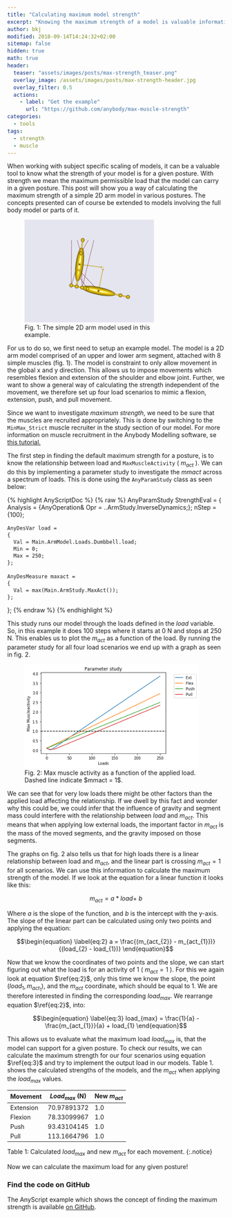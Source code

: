 ```yaml
---
title: "Calculating maximum model strength"
excerpt: "Knowing the maximum strength of a model is valuable information. In this post we show how this can be calculated easily."
author: bkj
modified: 2018-09-14T14:24:32+02:00
sitemap: false
hidden: true
math: true
header:
  teaser: "assets/images/posts/max-strength_teaser.png"
  overlay_image: /assets/images/posts/max-strength-header.jpg
  overlay_filter: 0.5
  actions:
    - label: "Get the example"
      url: "https://github.com/anybody/max-muscle-strength"
categories:
  - tools
tags: 
  - strength
  - muscle
---
```


When working with subject specific scaling of models, it can be a
valuable tool to know what the strength of your model is for a given
posture. With strength we mean the maximum permissible load that the model can carry in a given posture.
This post will show you a way of calculating the maximum
strength of a simple 2D arm model in various postures. The concepts
presented can of course be extended to models involving the full body
model or parts of it.

<figure class="align-right" style="width: 300px">
  <img src="/assets/images/posts/max-strength_simple-arm.png" alt="Model of a simple arm">
  <figcaption>Fig. 1: The simple 2D arm model used in this example.</figcaption>
</figure>

For us to do so, we first need to setup an example model. The model is a 2D arm
model comprised of an upper and lower arm segment, attached with 8 simple
muscles (fig. 1). The model is constraint to only allow movement in the global x
and y direction. This allows us to impose movements which resembles flexion and
extension of the shoulder and elbow joint. Further, we want to show a general
way of calculating the strength independent of the movement, we therefore set up
four load scenarios to mimic a flexion, extension, push, and pull movement.


Since we want to investigate _maximum strength_, we need to be sure that the
muscles are recruited appropriately. This is done by switching to the
`MinMax_Strict` muscle recruiter in the study section of our model. For more
information on muscle recruitment in the Anybody Modelling software, se [this
tutorial.](https://anyscript.org/tutorials/MuscleRecruitment/index.html)


The first step in finding the default maximum strength for a posture, is to know
the relationship between load and `MaxMuscleActivity` ( $m_{act}$ ). We
can do this by implementing a parameter study to investigate the $mmact$ across
a spectrum of loads. This is done using the `AnyParamStudy` class as seen below:



{% highlight AnyScriptDoc  %}
{% raw %}
  AnyParamStudy StrengthEval = 
  {
    Analysis = {AnyOperation& Opr = ..ArmStudy.InverseDynamics;}; 
    nStep = {100};

    AnyDesVar load = 
    {
      Val = Main.ArmModel.Loads.Dumbbell.load;
      Min = 0;
      Max = 250;
    };

    AnyDesMeasure maxact = 
    {
      Val = max(Main.ArmStudy.MaxAct());
    };
  };
{% endraw %}
{% endhighlight %}


This study runs our model through the loads defined in the $load$ variable. So, in this
example it does 100 steps where it starts at 0 N and stops at 250 N. This
enables us to plot the $m_{act}$ as a function of the load. By running the parameter
study for all four load scenarios we end up with a graph as seen in fig. 2.

<figure style="width: 80%">
  <img src="/assets/images/posts/Concentric_paramStudy.png" alt="Max activity as function of load">
  <figcaption>Fig. 2: Max muscle activity as a function of the applied load. Dashed line indicate $mmact = 1$.</figcaption>
</figure>

We can see that for very low loads there might be other factors than the applied load
affecting the relationship. If we dwell by this fact and wonder why this
could be, we could infer that the influence of gravity and segment mass
could interfere with the relationship between $load$ and $m_{act}$. This means
that when applying low external loads, the important factor in $m_{act}$ is
the mass of the moved segments, and the gravity imposed on those
segments. 

The graphs on fig. 2 also tells us that for high loads there is a linear
relationship between load and $m_{act}$, and the linear part is crossing
$m_{act} = 1$ for all scenarios. We can use this information to
calculate the maximum strength of the model. If we look at the equation
for a linear function it looks like this:

$$\begin{equation} \label{eq:1} m_{act}  = a * load + \ b \end{equation}$$

Where $a$ is the slope of the function, and $b$ is the intercept with the y-axis.
The slope of the linear part can be calculated using only two points and applying the
equation:


$$\begin{equation} \label{eq:2} a = \frac{(m_{act_{2}} - m_{act_{1}})}{(load_{2} - load_{1})} \end{equation}$$

Now that we know the coordinates of two points and the slope, we can
start figuring out what the load is for an activity of 1 ( $m_{act} = 1$ ). For this
we again look at equation $\ref{eq:2}$, only this time we know the slope, the point
$(load_{1},m_{act_{1}})$, and the $m_{act}$ coordinate,
which should be equal to 1. We are therefore interested in finding the corresponding
$load_{max}$. We rearrange equation $\ref{eq:2}$, into:


$$\begin{equation} \label{eq:3} load_{max} = \frac{1}{a} - \frac{m_{act_{1}}}{a} + load_{1} \end{equation}$$

This allows us to evaluate what the maximum load $load_{max}$ is, that
the model can support for a given posture. To check our results, we can
calculate the maximum strength for our four scenarios using equation $\ref{eq:3}$ and try to implement the output load in our models. Table 1. shows the calculated strengths of the models, and the $m_{act}$ when applying the $load_{max}$ values.

| Movement  | $Load_{max}$ (N)   | New $m_{act}$ |
|-----------|--------------------|-------------  |
| Extension | 70.97891372        | 1.0           |
| Flexion   | 78.33099967        | 1.0           |
| Push      | 93.43104145        | 1.0           | 
| Pull      | 113.1664796        | 1.0           |

Table 1: Calculated $load_{max}$ and new $m_{act}$ for each movement.
{:.notice}

Now we can calculate the maximum load for any given posture!

### Find the code on GitHub

The AnyScript example which shows the concept of finding the maximum
strength is available [on
GitHub](https://github.com/AnyBody/max-muscle-strength). 
